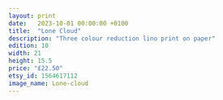 ```yaml
---
layout: print
date:   2023-10-01 00:00:00 +0100
title:  "Lone Cloud"
description: "Three colour reduction lino print on paper"
edition: 10
width: 21
height: 15.5
price: "£22.50"
etsy_id: 1564617112
image_name: Lone-cloud
---
```

